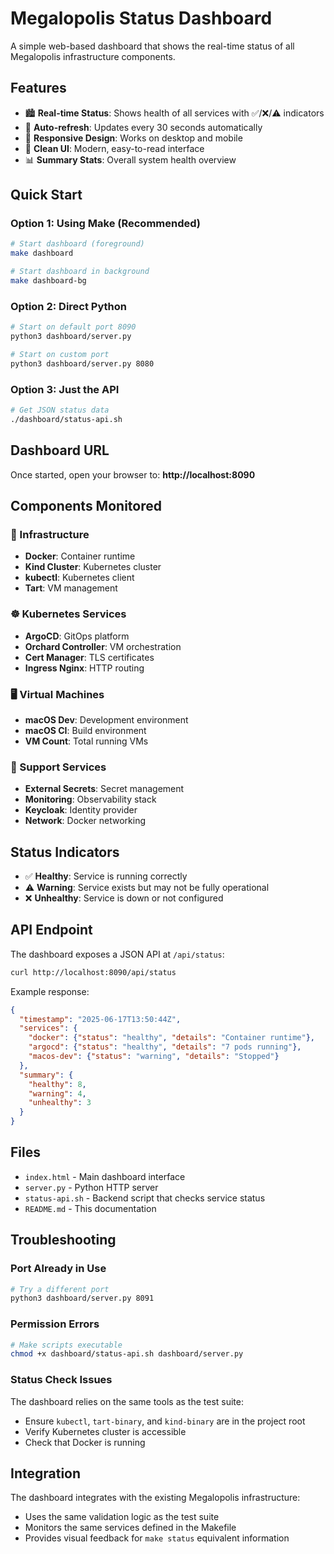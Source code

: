 # Megalopolis Status Dashboard

A simple web-based dashboard that shows the real-time status of all Megalopolis infrastructure components.

## Features

- 🏙️ **Real-time Status**: Shows health of all services with ✅/❌/⚠️ indicators
- 🔄 **Auto-refresh**: Updates every 30 seconds automatically
- 📱 **Responsive Design**: Works on desktop and mobile
- 🎨 **Clean UI**: Modern, easy-to-read interface
- 📊 **Summary Stats**: Overall system health overview

## Quick Start

### Option 1: Using Make (Recommended)
```bash
# Start dashboard (foreground)
make dashboard

# Start dashboard in background
make dashboard-bg
```

### Option 2: Direct Python
```bash
# Start on default port 8090
python3 dashboard/server.py

# Start on custom port
python3 dashboard/server.py 8080
```

### Option 3: Just the API
```bash
# Get JSON status data
./dashboard/status-api.sh
```

## Dashboard URL

Once started, open your browser to:
**http://localhost:8090**

## Components Monitored

### 🐳 Infrastructure
- **Docker**: Container runtime
- **Kind Cluster**: Kubernetes cluster
- **kubectl**: Kubernetes client  
- **Tart**: VM management

### ☸️ Kubernetes Services
- **ArgoCD**: GitOps platform
- **Orchard Controller**: VM orchestration
- **Cert Manager**: TLS certificates
- **Ingress Nginx**: HTTP routing

### 🖥️ Virtual Machines
- **macOS Dev**: Development environment
- **macOS CI**: Build environment
- **VM Count**: Total running VMs

### 🔧 Support Services
- **External Secrets**: Secret management
- **Monitoring**: Observability stack
- **Keycloak**: Identity provider
- **Network**: Docker networking

## Status Indicators

- ✅ **Healthy**: Service is running correctly
- ⚠️ **Warning**: Service exists but may not be fully operational
- ❌ **Unhealthy**: Service is down or not configured

## API Endpoint

The dashboard exposes a JSON API at `/api/status`:

```bash
curl http://localhost:8090/api/status
```

Example response:
```json
{
  "timestamp": "2025-06-17T13:50:44Z",
  "services": {
    "docker": {"status": "healthy", "details": "Container runtime"},
    "argocd": {"status": "healthy", "details": "7 pods running"},
    "macos-dev": {"status": "warning", "details": "Stopped"}
  },
  "summary": {
    "healthy": 8,
    "warning": 4,
    "unhealthy": 3
  }
}
```

## Files

- `index.html` - Main dashboard interface
- `server.py` - Python HTTP server
- `status-api.sh` - Backend script that checks service status
- `README.md` - This documentation

## Troubleshooting

### Port Already in Use
```bash
# Try a different port
python3 dashboard/server.py 8091
```

### Permission Errors
```bash
# Make scripts executable
chmod +x dashboard/status-api.sh dashboard/server.py
```

### Status Check Issues
The dashboard relies on the same tools as the test suite:
- Ensure `kubectl`, `tart-binary`, and `kind-binary` are in the project root
- Verify Kubernetes cluster is accessible
- Check that Docker is running

## Integration

The dashboard integrates with the existing Megalopolis infrastructure:
- Uses the same validation logic as the test suite
- Monitors the same services defined in the Makefile
- Provides visual feedback for `make status` equivalent information